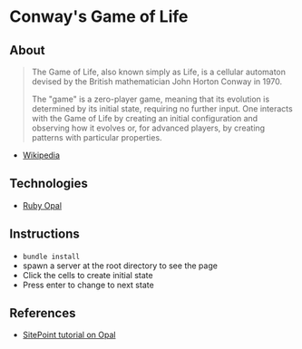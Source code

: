 # Conway's Game of Life

## About

>The Game of Life, also known simply as Life, is a cellular automaton devised by the British mathematician John Horton Conway in 1970.
>
>The "game" is a zero-player game, meaning that its evolution is determined by its initial state, requiring no further input. One interacts with the Game of Life by creating an initial configuration and observing how it evolves or, for advanced players, by creating patterns with particular properties.

- [Wikipedia](http://en.wikipedia.org/wiki/Conway's_Game_of_Life)

## Technologies

* [Ruby Opal](https://opalrb.org)

## Instructions

* `bundle install`
* spawn a server at the root directory to see the page
* Click the cells to create initial state
* Press enter to change to next state

## References

* [SitePoint tutorial on Opal](http://www.sitepoint.com/opal-ruby-browser-game-life/)
